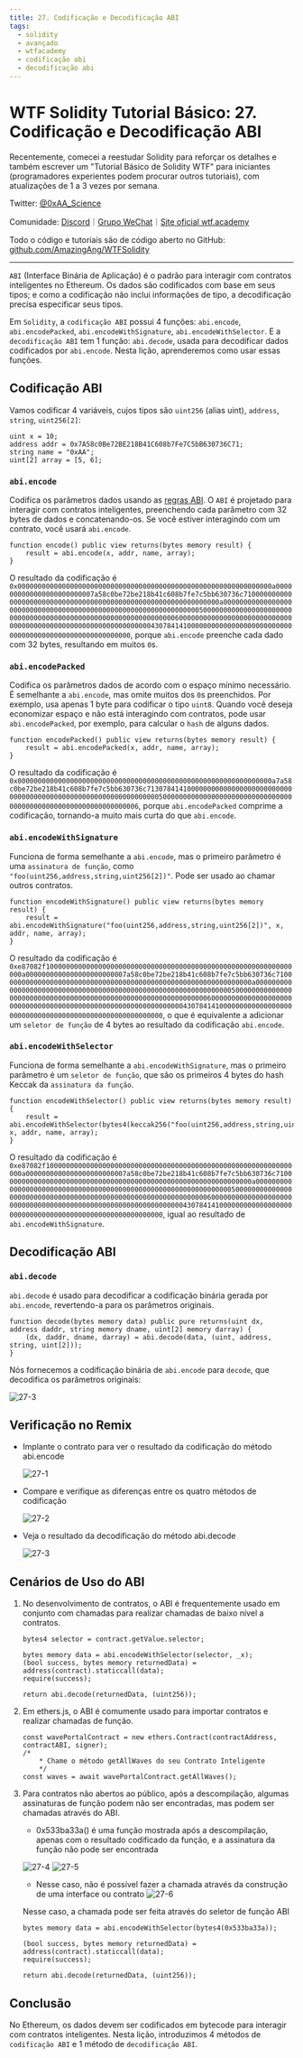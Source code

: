 ```yaml
---
title: 27. Codificação e Decodificação ABI
tags:
  - solidity
  - avançado
  - wtfacademy
  - codificação abi
  - decodificação abi
---
```


# WTF Solidity Tutorial Básico: 27. Codificação e Decodificação ABI

Recentemente, comecei a reestudar Solidity para reforçar os detalhes e também escrever um "Tutorial Básico de Solidity WTF" para iniciantes (programadores experientes podem procurar outros tutoriais), com atualizações de 1 a 3 vezes por semana.

Twitter: [@0xAA_Science](https://twitter.com/0xAA_Science)

Comunidade: [Discord](https://discord.gg/5akcruXrsk)｜[Grupo WeChat](https://docs.google.com/forms/d/e/1FAIpQLSe4KGT8Sh6sJ7hedQRuIYirOoZK_85miz3dw7vA1-YjodgJ-A/viewform?usp=sf_link)｜[Site oficial wtf.academy](https://wtf.academy)

Todo o código e tutoriais são de código aberto no GitHub: [github.com/AmazingAng/WTFSolidity](https://github.com/AmazingAng/WTFSolidity)

-----

`ABI` (Interface Binária de Aplicação) é o padrão para interagir com contratos inteligentes no Ethereum. Os dados são codificados com base em seus tipos; e como a codificação não inclui informações de tipo, a decodificação precisa especificar seus tipos.

Em `Solidity`, a `codificação ABI` possui 4 funções: `abi.encode`, `abi.encodePacked`, `abi.encodeWithSignature`, `abi.encodeWithSelector`. E a `decodificação ABI` tem 1 função: `abi.decode`, usada para decodificar dados codificados por `abi.encode`. Nesta lição, aprenderemos como usar essas funções.

## Codificação ABI

Vamos codificar 4 variáveis, cujos tipos são `uint256` (alias uint), `address`, `string`, `uint256[2]`:

```solidity
uint x = 10;
address addr = 0x7A58c0Be72BE218B41C608b7Fe7C5bB630736C71;
string name = "0xAA";
uint[2] array = [5, 6]; 
```

### `abi.encode`

Codifica os parâmetros dados usando as [regras ABI](https://learnblockchain.cn/docs/solidity/abi-spec.html). O `ABI` é projetado para interagir com contratos inteligentes, preenchendo cada parâmetro com 32 bytes de dados e concatenando-os. Se você estiver interagindo com um contrato, você usará `abi.encode`.

```solidity
function encode() public view returns(bytes memory result) {
    result = abi.encode(x, addr, name, array);
}
```

O resultado da codificação é `0x000000000000000000000000000000000000000000000000000000000000000a0000000000000000000000007a58c0be72be218b41c608b7fe7c5bb630736c7100000000000000000000000000000000000000000000000000000000000000a00000000000000000000000000000000000000000000000000000000000000005000000000000000000000000000000000000000000000000000000000000000600000000000000000000000000000000000000000000000000000000000000043078414100000000000000000000000000000000000000000000000000000000`, porque `abi.encode` preenche cada dado com 32 bytes, resultando em muitos `0`s.

### `abi.encodePacked`

Codifica os parâmetros dados de acordo com o espaço mínimo necessário. É semelhante a `abi.encode`, mas omite muitos dos `0`s preenchidos. Por exemplo, usa apenas 1 byte para codificar o tipo `uint8`. Quando você deseja economizar espaço e não está interagindo com contratos, pode usar `abi.encodePacked`, por exemplo, para calcular o `hash` de alguns dados.

```solidity
function encodePacked() public view returns(bytes memory result) {
    result = abi.encodePacked(x, addr, name, array);
}
```

O resultado da codificação é `0x000000000000000000000000000000000000000000000000000000000000000a7a58c0be72be218b41c608b7fe7c5bb630736c713078414100000000000000000000000000000000000000000000000000000000000000050000000000000000000000000000000000000000000000000000000000000006`, porque `abi.encodePacked` comprime a codificação, tornando-a muito mais curta do que `abi.encode`.

### `abi.encodeWithSignature`

Funciona de forma semelhante a `abi.encode`, mas o primeiro parâmetro é uma `assinatura de função`, como `"foo(uint256,address,string,uint256[2])"`. Pode ser usado ao chamar outros contratos.

```solidity
function encodeWithSignature() public view returns(bytes memory result) {
    result = abi.encodeWithSignature("foo(uint256,address,string,uint256[2])", x, addr, name, array);
}
```

O resultado da codificação é `0xe87082f1000000000000000000000000000000000000000000000000000000000000000a0000000000000000000000007a58c0be72be218b41c608b7fe7c5bb630736c7100000000000000000000000000000000000000000000000000000000000000a00000000000000000000000000000000000000000000000000000000000000005000000000000000000000000000000000000000000000000000000000000000600000000000000000000000000000000000000000000000000000000000000043078414100000000000000000000000000000000000000000000000000000000`, o que é equivalente a adicionar um `seletor de função` de 4 bytes ao resultado da codificação `abi.encode`.

### `abi.encodeWithSelector`

Funciona de forma semelhante a `abi.encodeWithSignature`, mas o primeiro parâmetro é um `seletor de função`, que são os primeiros 4 bytes do hash Keccak da `assinatura da função`.

```solidity
function encodeWithSelector() public view returns(bytes memory result) {
    result = abi.encodeWithSelector(bytes4(keccak256("foo(uint256,address,string,uint256[2])")), x, addr, name, array);
}
```

O resultado da codificação é `0xe87082f1000000000000000000000000000000000000000000000000000000000000000a0000000000000000000000007a58c0be72be218b41c608b7fe7c5bb630736c7100000000000000000000000000000000000000000000000000000000000000a00000000000000000000000000000000000000000000000000000000000000005000000000000000000000000000000000000000000000000000000000000000600000000000000000000000000000000000000000000000000000000000000043078414100000000000000000000000000000000000000000000000000000000`, igual ao resultado de `abi.encodeWithSignature`.

## Decodificação ABI

### `abi.decode`

`abi.decode` é usado para decodificar a codificação binária gerada por `abi.encode`, revertendo-a para os parâmetros originais.

```solidity
function decode(bytes memory data) public pure returns(uint dx, address daddr, string memory dname, uint[2] memory darray) {
    (dx, daddr, dname, darray) = abi.decode(data, (uint, address, string, uint[2]));
}
```

Nós fornecemos a codificação binária de `abi.encode` para `decode`, que decodifica os parâmetros originais:

![27-3](https://images.mirror-media.xyz/publication-images/jboRaaq0U57qVYjmsOgbv.png?height=408&width=624)

## Verificação no Remix

- Implante o contrato para ver o resultado da codificação do método abi.encode

    ![27-1](./img/27-1.png)
- Compare e verifique as diferenças entre os quatro métodos de codificação

    ![27-2](./img/27-2.png)
- Veja o resultado da decodificação do método abi.decode

    ![27-3](./img/27-3.png)

## Cenários de Uso do ABI

1. No desenvolvimento de contratos, o ABI é frequentemente usado em conjunto com chamadas para realizar chamadas de baixo nível a contratos.

    ```solidity  
    bytes4 selector = contract.getValue.selector;

    bytes memory data = abi.encodeWithSelector(selector, _x);
    (bool success, bytes memory returnedData) = address(contract).staticcall(data);
    require(success);

    return abi.decode(returnedData, (uint256));
    ```

2. Em ethers.js, o ABI é comumente usado para importar contratos e realizar chamadas de função.

    ```solidity
    const wavePortalContract = new ethers.Contract(contractAddress, contractABI, signer);
    /*
        * Chame o método getAllWaves do seu Contrato Inteligente
        */
    const waves = await wavePortalContract.getAllWaves();
    ```

3. Para contratos não abertos ao público, após a descompilação, algumas assinaturas de função podem não ser encontradas, mas podem ser chamadas através do ABI.
   - 0x533ba33a() é uma função mostrada após a descompilação, apenas com o resultado codificado da função, e a assinatura da função não pode ser encontrada

    ![27-4](./img/27-4.png)
    ![27-5](./img/27-5.png)

   - Nesse caso, não é possível fazer a chamada através da construção de uma interface ou contrato
    ![27-6](./img/27-6.png)

    Nesse caso, a chamada pode ser feita através do seletor de função ABI

    ```solidity
    bytes memory data = abi.encodeWithSelector(bytes4(0x533ba33a));

    (bool success, bytes memory returnedData) = address(contract).staticcall(data);
    require(success);

    return abi.decode(returnedData, (uint256));
    ```

## Conclusão

No Ethereum, os dados devem ser codificados em bytecode para interagir com contratos inteligentes. Nesta lição, introduzimos 4 métodos de `codificação ABI` e 1 método de `decodificação ABI`.

<!-- This file was translated using AI by repo_ai_translate. For more information, visit https://github.com/marcelojsilva/repo_ai_translate -->